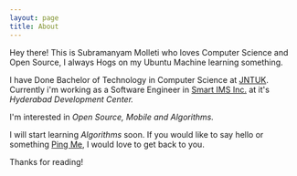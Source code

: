 ```yaml
---
layout: page
title: About
---
```


<!--![It's me at Shilparamam, Hyderabad](/assets/subramanyammolleti.jpg)-->

<p class="message">
  Hey there! This is Subramanyam Molleti who loves Computer Science and 
  Open Source, I always Hogs on my Ubuntu Machine learning something.
</p>

I have Done Bachelor of Technology in Computer Science at [JNTUK](http://www.jntuk.edu.in/). Currently i'm working as a Software Engineer in [Smart IMS Inc.](http://www.smartims.com/) at it's *Hyderabad Development Center.* 

I'm interested in *Open Source, Mobile and Algorithms.*

I will start learning *Algorithms* soon. If you would like to say hello or something [Ping Me](https://twitter.com/_MSubramanyam), I would love to get back to you.

Thanks for reading!
